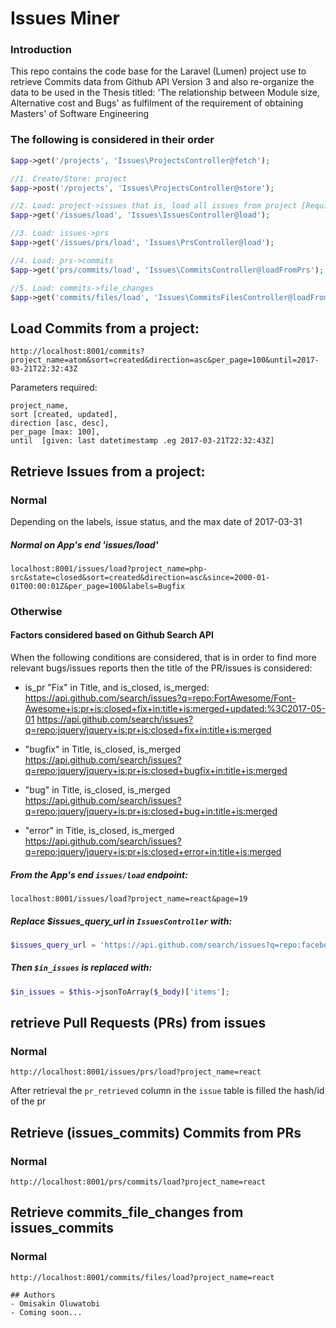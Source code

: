 # Issues Miner

### Introduction

This repo contains the code base for the Laravel (Lumen) project use to retrieve Commits data from Github API Version 3 and also re-organize the data to be used in the Thesis titled: 'The relationship between Module size, Alternative cost and Bugs' as fulfilment of the requirement of obtaining Masters' of Software Engineering 

### The following is considered in their order
```php
$app->get('/projects', 'Issues\ProjectsController@fetch');

//1. Create/Store: project
$app->post('/projects', 'Issues\ProjectsController@store');

//2. Load: project->issues that is, load all issues from project [Requires: project_name] [Optional: page(number) based on the next_page field in the response]
$app->get('/issues/load', 'Issues\IssuesController@load');

//3. Load: issues->prs
$app->get('/issues/prs/load', 'Issues\PrsController@load');

//4. Load: prs->commits
$app->get('prs/commits/load', 'Issues\CommitsController@loadFromPrs');

//5. Load: commits->file_changes
$app->get('commits/files/load', 'Issues\CommitsFilesController@loadFromCommits');
```


## Load Commits from a project:

```$xslt
http://localhost:8001/commits?project_name=atom&sort=created&direction=asc&per_page=100&until=2017-03-21T22:32:43Z
```

Parameters required:
```$xslt
project_name,
sort [created, updated],
direction [asc, desc],
per_page [max: 100],
until  [given: last datetimestamp .eg 2017-03-21T22:32:43Z]
```

## Retrieve Issues from a project:

### Normal

Depending on the labels, issue status, and the max date of 2017-03-31

##### Normal on App's end 'issues/load'

```text
localhost:8001/issues/load?project_name=php-src&state=closed&sort=created&direction=asc&since=2000-01-01T00:00:01Z&per_page=100&labels=Bugfix
```

### Otherwise

#### Factors considered based on Github Search API 
When the following conditions are considered, that is in order to find more relevant bugs/issues reports then the title of the PR/issues is considered:

- is_pr "Fix" in Title, and is_closed, is_merged:
https://api.github.com/search/issues?q=repo:FortAwesome/Font-Awesome+is:pr+is:closed+fix+in:title+is:merged+updated:%3C2017-05-01
https://api.github.com/search/issues?q=repo:jquery/jquery+is:pr+is:closed+fix+in:title+is:merged

- "bugfix" in Title, is_closed, is_merged
https://api.github.com/search/issues?q=repo:jquery/jquery+is:pr+is:closed+bugfix+in:title+is:merged

- "bug" in Title, is_closed, is_merged
https://api.github.com/search/issues?q=repo:jquery/jquery+is:pr+is:closed+bug+in:title+is:merged

- "error" in Title, is_closed, is_merged
https://api.github.com/search/issues?q=repo:jquery/jquery+is:pr+is:closed+error+in:title+is:merged

##### From the App's end `issues/load` endpoint:

```text
localhost:8001/issues/load?project_name=react&page=19
```

##### Replace $issues_query_url in `IssuesController` with: 
```php
$issues_query_url = 'https://api.github.com/search/issues?q=repo:facebook/react+is:pr+is:closed+fix+in:title+is:merged+created:%3C2017-03-31+sort%3Acreated-asc&'.$_query;
```

##### Then `$in_issues`  is replaced with:
 ```php
$in_issues = $this->jsonToArray($_body)['items'];
```

## retrieve Pull Requests (PRs) from issues

### Normal

```text
http://localhost:8001/issues/prs/load?project_name=react
```

After retrieval the `pr_retrieved` column in the `issue` table is filled the hash/id of the pr

## Retrieve (issues_commits) Commits from PRs

### Normal

```text
http://localhost:8001/prs/commits/load?project_name=react
```

## Retrieve commits_file_changes from issues_commits

### Normal

```text
http://localhost:8001/commits/files/load?project_name=react

## Authors
- Omisakin Oluwatobi
- Coming soon...
```
